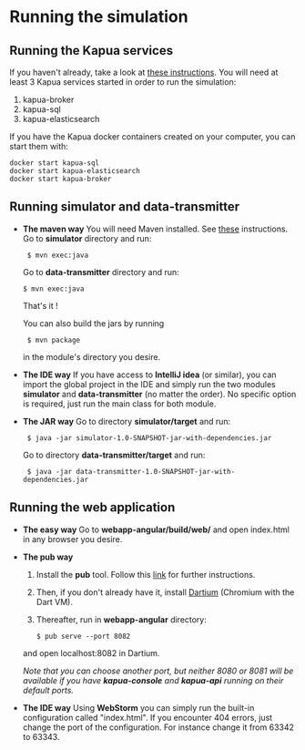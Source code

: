 
Running the simulation
=======

Running the **Kapua** services
-------
If you haven't already, take a look at [these instructions](https://github.com/eclipse/kapua/tree/develop/assembly).
You will need at least 3 Kapua services started in order to run the simulation:

 1. kapua-broker
 2. kapua-sql
 3. kapua-elasticsearch

If you have the Kapua docker containers created on your computer, you can start them with:

    docker start kapua-sql
    docker start kapua-elasticsearch
    docker start kapua-broker


Running **simulator** and **data-transmitter**
-----------

 - **The maven way**
 You will need Maven installed. See [these](https://maven.apache.org/install.html) instructions.
 Go to **simulator** directory and run:
	
	    $ mvn exec:java
    Go to **data-transmitter** directory and run:

       $ mvn exec:java

    That's it !
    
    You can also build the jars by running 
    
    	$ mvn package
	
    in the module's directory you desire.
 - **The IDE way**
  If you have access to **IntelliJ idea** (or similar), you can import the global project in the IDE and simply run the two modules **simulator** and **data-transmitter** (no matter the order). No specific option is required, just run the main class for both module.
  
 - **The JAR way**
 Go to directory **simulator/target** and run:

        $ java -jar simulator-1.0-SNAPSHOT-jar-with-dependencies.jar

    Go to directory **data-transmitter/target** and run:
 
        $ java -jar data-transmitter-1.0-SNAPSHOT-jar-with-dependencies.jar 


Running the **web application**
-------
- **The easy way**
Go to **webapp-angular/build/web/** and open index.html in any browser you desire.

- **The pub way**
 
	 1. Install the **pub** tool. Follow this [link](https://www.dartlang.org/tools/pub/installing) for further instructions.

	 2. Then, if you don't already have it, install [Dartium](https://webdev.dartlang.org/tools/dartium)  (Chromium with the Dart VM). 
	 3. Thereafter, run in **webapp-angular** directory:
 
	        $ pub serve --port 8082
	and open localhost:8082 in Dartium.
	
	*Note that you can choose another port, but neither 8080 or 8081 will be available if you have **kapua-console** and **kapua-api** running on their default ports.*

- **The IDE way**
Using **WebStorm** you can simply run the built-in configuration called "index.html".
If you encounter 404 errors, just change the port of the configuration. For instance change it from 63342 to 63343.
